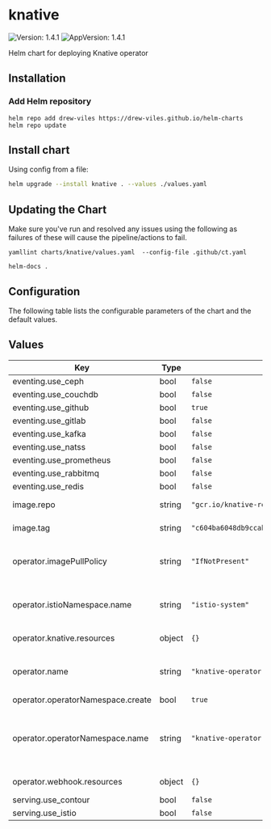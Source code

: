 # knative

![Version: 1.4.1](https://img.shields.io/badge/Version-1.4.1-informational?style=flat-square) ![AppVersion: 1.4.1](https://img.shields.io/badge/AppVersion-1.4.1-informational?style=flat-square)

Helm chart for deploying Knative operator

## Installation

### Add Helm repository

```shell
helm repo add drew-viles https://drew-viles.github.io/helm-charts
helm repo update
```

## Install chart

Using config from a file:

```bash
helm upgrade --install knative . --values ./values.yaml
```

## Updating the Chart
Make sure you've run and resolved any issues using the following as failures of these will cause the pipeline/actions to fail.
```
yamllint charts/knative/values.yaml  --config-file .github/ct.yaml

helm-docs .
```

## Configuration

The following table lists the configurable parameters of the chart and the default values.

## Values

| Key | Type | Default | Description |
|-----|------|---------|-------------|
| eventing.use_ceph | bool | `false` |  |
| eventing.use_couchdb | bool | `false` |  |
| eventing.use_github | bool | `true` |  |
| eventing.use_gitlab | bool | `false` |  |
| eventing.use_kafka | bool | `false` |  |
| eventing.use_natss | bool | `false` |  |
| eventing.use_prometheus | bool | `false` |  |
| eventing.use_rabbitmq | bool | `false` |  |
| eventing.use_redis | bool | `false` |  |
| image.repo | string | `"gcr.io/knative-releases/knative.dev/operator/cmd/operator@sha256"` | The repo to be used |
| image.tag | string | `"c604ba6048db9ccab664894134d39468992e11b9ec858be9cc621a90bae9a378"` | The tag to be used |
| operator.imagePullPolicy | string | `"IfNotPresent"` | The name of the operator deployment |
| operator.istioNamespace.name | string | `"istio-system"` | The namespace that istio is installed to |
| operator.knative.resources | object | `{}` | K8S Resources |
| operator.name | string | `"knative-operator"` | The name of the operator deployment |
| operator.operatorNamespace.create | bool | `true` |  |
| operator.operatorNamespace.name | string | `"knative-operator"` | The namespace that the operator will be deployed in |
| operator.webhook.resources | object | `{}` | K8S Resources |
| serving.use_contour | bool | `false` |  |
| serving.use_istio | bool | `false` |  |